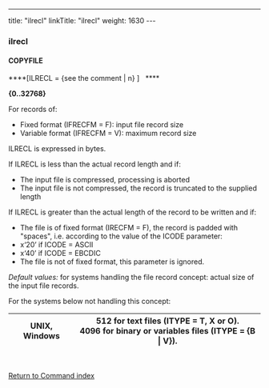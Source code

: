 ---
title: "ilrecl"
linkTitle: "ilrecl"
weight: 1630
---<span id="ilrecl"></span>

### ilrecl

#### COPYFILE

****[ILRECL = {see the comment
&#124; n} ]   ****

****{0..32768}****

For records of:

- Fixed format (IFRECFM = F): input file record
    size
- Variable format (IFRECFM = V): maximum record
    size

ILRECL is expressed in bytes.

If ILRECL is less than the actual record length and if:

- The input file is compressed, processing is aborted
- The input file is not compressed, the record is
    truncated to the supplied length

If ILRECL is greater than the actual length of the record to be written
and if:

- The file is of fixed format (IRECFM = F), the
    record is padded with "spaces", i.e. according to the value
    of the ICODE parameter:
- x‘20’ if ICODE = ASCII
- x‘40’ if ICODE = EBCDIC
- The file is not of fixed format, this parameter
    is ignored.

*Default values:* for systems handling
the file record concept: actual size of the input file records.

For the systems below not handling this concept:


| **UNIX, Windows** | 512 for text files (ITYPE = T, X or O).<br /> 4096 for binary or variables files (ITYPE = {B &#124; V}). |
| --- | --- |


 

[Return to Command index](../../)
